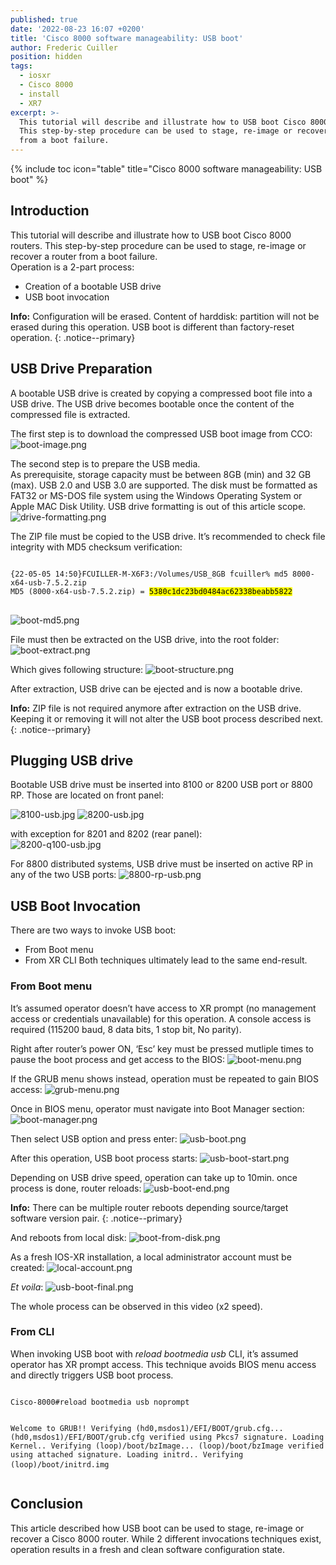 ```yaml
---
published: true
date: '2022-08-23 16:07 +0200'
title: 'Cisco 8000 software manageability: USB boot'
author: Frederic Cuiller
position: hidden
tags:
  - iosxr
  - Cisco 8000
  - install
  - XR7
excerpt: >-
  This tutorial will describe and illustrate how to USB boot Cisco 8000 routers.
  This step-by-step procedure can be used to stage, re-image or recover a router
  from a boot failure.
---
```

{% include toc icon="table" title="Cisco 8000 software manageability: USB boot" %}

## Introduction

This tutorial will describe and illustrate how to USB boot Cisco 8000 routers. This step-by-step procedure can be used to stage, re-image or recover a router from a boot failure.  
Operation is a 2-part process:
- Creation of a bootable USB drive
- USB boot invocation

**Info:** Configuration will be erased. Content of harddisk: partition will not be erased during this operation. USB boot is different than factory-reset operation.
{: .notice--primary}

## USB Drive Preparation
A bootable USB drive is created by copying a compressed boot file into a USB drive. The USB drive becomes bootable once the content of the compressed file is extracted.

The first step is to download the compressed USB boot image from CCO:
![boot-image.png]({{site.baseurl}}/images/boot-image.png)


The second step is to prepare the USB media.  
As prerequisite, storage capacity must be between 8GB (min) and 32 GB (max). USB 2.0 and USB 3.0 are supported. The disk must be formatted as FAT32 or MS-DOS file system using the Windows Operating System or Apple MAC Disk Utility. USB drive formatting is out of this article scope.
![drive-formatting.png]({{site.baseurl}}/images/drive-formatting.png)


The ZIP file must be copied to the USB drive. It’s recommended to check file integrity with MD5 checksum verification:

<div class="highlighter-rouge">
<pre class="highlight">
<code>
{22-05-05 14:50}FCUILLER-M-X6F3:/Volumes/USB_8GB fcuiller% md5 8000-x64-usb-7.5.2.zip
MD5 (8000-x64-usb-7.5.2.zip) = <mark>5380c1dc23bd0484ac62338beabb5822</mark>
</code>
</pre>
</div>

![boot-md5.png]({{site.baseurl}}/images/boot-md5.png)

File must then be extracted on the USB drive, into the root folder:
![boot-extract.png]({{site.baseurl}}/images/boot-extract.png)

Which gives following structure:
![boot-structure.png]({{site.baseurl}}/images/boot-structure.png)

After extraction, USB drive can be ejected and is now a bootable drive.

**Info:** ZIP file is not required anymore after extraction on the USB drive. Keeping it or removing it will not alter the USB boot process described next.
{: .notice--primary}

## Plugging USB drive

Bootable USB drive must be inserted into 8100 or 8200 USB port or 8800 RP.
Those are located on front panel:  

![8100-usb.jpg]({{site.baseurl}}/images/8100-usb.jpg)
![8200-usb.jpg]({{site.baseurl}}/images/8200-usb.jpg)

with exception for 8201 and 8202 (rear panel):  
![8200-q100-usb.jpg]({{site.baseurl}}/images/8200-q100-usb.jpg)

For 8800 distributed systems, USB drive must be inserted on active RP in any of the two USB ports:
![8800-rp-usb.png]({{site.baseurl}}/images/8800-rp-usb.png)

## USB Boot Invocation
There are two ways to invoke USB boot:
- From Boot menu
- From XR CLI
Both techniques ultimately lead to the same end-result.

### From Boot menu
It’s assumed operator doesn’t have access to XR prompt (no management access or credentials unavailable) for this operation. A console access is required (115200 baud, 8 data bits, 1 stop bit, No parity).   

Right after router’s power ON, ‘Esc’ key must be pressed mutliple times to pause the boot process and get access to the BIOS:
![boot-menu.png]({{site.baseurl}}/images/boot-menu.png)

If the GRUB menu shows instead, operation must be repeated to gain BIOS access:
![grub-menu.png]({{site.baseurl}}/images/grub-menu.png)

Once in BIOS menu, operator must navigate into Boot Manager section:
![boot-manager.png]({{site.baseurl}}/images/boot-manager.png)

Then select USB option and press enter:
![usb-boot.png]({{site.baseurl}}/images/usb-boot.png)

After this operation, USB boot process starts:
![usb-boot-start.png]({{site.baseurl}}/images/usb-boot-start.png)

Depending on USB drive speed, operation can take up to 10min. once process is done, router reloads:
![usb-boot-end.png]({{site.baseurl}}/images/usb-boot-end.png)

**Info:** There can be multiple router reboots depending source/target software version pair.
{: .notice--primary}

And reboots from local disk:
![boot-from-disk.png]({{site.baseurl}}/images/boot-from-disk.png)

As a fresh IOS-XR installation, a local administrator account must be created:
![local-account.png]({{site.baseurl}}/images/local-account.png)

*Et voila*:
![usb-boot-final.png]({{site.baseurl}}/images/usb-boot-final.png)

The whole process can be observed in this video (x2 speed).

### From CLI

When invoking USB boot with *reload bootmedia usb* CLI, it’s assumed operator has XR prompt access. This technique avoids BIOS menu access and directly triggers USB boot process.

<div class="highlighter-rouge">
<pre class="highlight">
<code>
Cisco-8000#reload bootmedia usb noprompt

Welcome to GRUB!!
Verifying (hd0,msdos1)/EFI/BOOT/grub.cfg...
(hd0,msdos1)/EFI/BOOT/grub.cfg verified using Pkcs7 signature.
Loading Kernel..
Verifying (loop)/boot/bzImage...
(loop)/boot/bzImage verified using attached signature.
Loading initrd..
Verifying (loop)/boot/initrd.img
</code>
</pre>
</div>

## Conclusion
This article described how USB boot can be used to stage, re-image or recover a Cisco 8000 router. While 2 different invocations techniques exist, operation results in a fresh and clean software configuration state.
